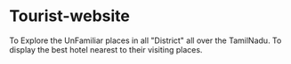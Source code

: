 # Tourist-website
 To Explore the UnFamiliar places in all "District" all over the TamilNadu. To display the best hotel nearest to their visiting places.
